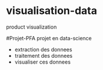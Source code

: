 # visualisation-data
product visualization

#Projet-PFA
projet en data-science

* extraction des donnees
* traitement des donnees
* visualiser ces donnees
